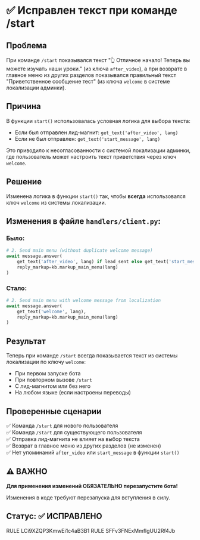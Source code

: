 # ✅ Исправлен текст при команде /start

## Проблема
При команде `/start` показывался текст "👆 Отличное начало! Теперь вы можете изучать наши уроки." (из ключа `after_video`), а при возврате в главное меню из других разделов показывался правильный текст "Приветственное сообщение тест" (из ключа `welcome` в системе локализации админки).

## Причина
В функции `start()` использовалась условная логика для выбора текста:
- Если был отправлен лид-магнит: `get_text('after_video', lang)`
- Если не был отправлен: `get_text('start_message', lang)`

Это приводило к несогласованности с системой локализации админки, где пользователь может настроить текст приветствия через ключ `welcome`.

## Решение
Изменена логика в функции `start()` так, чтобы **всегда** использовался ключ `welcome` из системы локализации.

## Изменения в файле `handlers/client.py`:

### Было:
```python
# 2. Send main menu (without duplicate welcome message)
await message.answer(
    get_text('after_video', lang) if lead_sent else get_text('start_message', lang),
    reply_markup=kb.markup_main_menu(lang)
)
```

### Стало:
```python
# 2. Send main menu with welcome message from localization
await message.answer(
    get_text('welcome', lang),
    reply_markup=kb.markup_main_menu(lang)
)
```

## Результат
Теперь при команде `/start` всегда показывается текст из системы локализации по ключу `welcome`:
- При первом запуске бота
- При повторном вызове `/start`
- С лид-магнитом или без него
- На любом языке (если настроены переводы)

## Проверенные сценарии
✅ Команда `/start` для нового пользователя  
✅ Команда `/start` для существующего пользователя  
✅ Отправка лид-магнита не влияет на выбор текста  
✅ Возврат в главное меню из других разделов (не изменен)  
✅ Нет упоминаний `after_video` или `start_message` в функции `start()`  

## ⚠️ ВАЖНО
**Для применения изменений ОБЯЗАТЕЛЬНО перезапустите бота!**

Изменения в коде требуют перезапуска для вступления в силу.

## Статус: ✅ ИСПРАВЛЕНО

<citations>
  <document>
      <document_type>RULE</document_type>
      <document_id>LCi9XZQP3KmwEi1c4aB3B1</document_id>
  </document>
  <document>
      <document_type>RULE</document_type>
      <document_id>SFFv3FNExMmflgUU2Rf4Jb</document_id>
  </document>
</citations>
